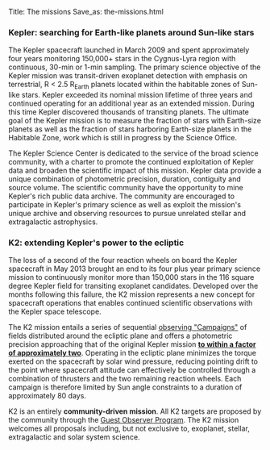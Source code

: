 Title: The missions
Save_as: the-missions.html

### Kepler: searching for Earth-like planets around Sun-like stars

The Kepler spacecraft launched in March 2009 and spent approximately
four years monitoring 150,000+ stars in the Cygnus-Lyra region with continuous, 30-min
or 1-min sampling.  The primary science objective of the Kepler
mission was transit-driven exoplanet detection with emphasis on terrestrial, R
< 2.5 R<sub>Earth</sub> planets located within the habitable zones of Sun-like
stars.  Kepler exceeded its nominal mission lifetime of three years
and continued operating for an additional year as an extended
mission. During this time Kepler discovered thousands of transiting
planets.  The ultimate goal of the Kepler mission
is to measure the fraction of stars with Earth-size
planets as well as the fraction of stars harboring Earth-size planets
in the Habitable Zone, work which is still in progress by the Science Office.

The Kepler Science Center is dedicated to the service of the
broad science community, with a charter to promote the continued exploitation of
Kepler data and broaden the scientific impact of this mission. Kepler
data provide a unique combination of photometric precision, duration,
contiguity and source volume. The scientific community have the 
opportunity to mine Kepler's
rich public data archive. The community are encouraged to participate
in Kepler's primary science as well as exploit the mission's unique archive
and observing resources to pursue unrelated stellar and extragalactic
astrophysics.

### K2: extending Kepler's power to the ecliptic

The loss of a second of the four reaction wheels on board the Kepler 
spacecraft in May 2013 brought an end to its four plus year primary science 
mission to continuously monitor more than 150,000 stars 
in the 116 square degree Kepler field for transiting exoplanet
candidates.  Developed over the months following this failure, 
the K2 mission represents a new concept for spacecraft operations 
that enables continued scientific observations 
with the Kepler space telescope. 

The K2 mission entails a series of sequential
<a href="k2-fields.html">observing "Campaigns"</a> 
of fields distributed around the ecliptic plane 
and offers a photometric precision approaching that 
of the original Kepler mission **<a
href="k2-photometric-performance.html">to within a factor of
approximately two</a>**. Operating in the ecliptic plane minimizes the torque exerted 
on the spacecraft by solar wind pressure, 
reducing pointing drift to the point where spacecraft attitude 
can effectively be controlled through a combination of thrusters 
and the two remaining reaction wheels. Each campaign is therefore limited by Sun angle constraints 
to a duration of approximately 80 days. 

K2 is an entirely **community-driven mission**.
All K2 targets are proposed by the community through the
[Guest Observer Program](k2-proposing-targets.html). The K2 mission
welcomes all proposals including, but not exclusive to, exoplanet,
stellar, extragalactic and solar system science. 
